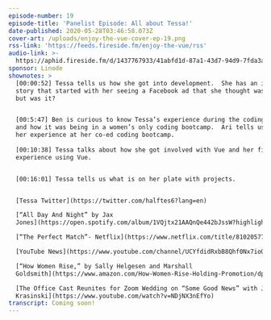 ```yaml
---
episode-number: 19
episode-title: 'Panelist Episode: All about Tessa!'
date-published: 2020-05-28T03:46:58.073Z
cover-art: /uploads/enjoy-the-vue-cover-ep-19.png
rss-link: 'https://feeds.fireside.fm/enjoy-the-vue/rss'
audio-link: >-
  https://aphid.fireside.fm/d/1437767933/41abfd1d-87a1-43d7-94d9-7fda3a5120e1/a1e02547-4305-46d5-bfaa-740ee12b4a60.mp3
sponsor: Linode
shownotes: >
  [00:00:52] Tessa tells us how she got into development.  She has an incredible
  story that started with her seeing a Facebook ad that she thought was a scam,
  but was it?  


  [00:5:47] Ben is curious to know Tessa’s experience during the coding bootcamp
  and how it was being in a women’s only coding bootcamp.  Ari tells us about
  her experience at her co-ed coding bootcamp.
   
  [00:10:38] Tessa talks about how she got involved with Vue and her first
  experience using Vue. 


  [00:16:01] Tessa tells us what is on her plate with projects.


  [Tessa Twitter](https://twitter.com/halftes6?lang=en)

  [“All Day And Night” by Jax
  Jones](https://open.spotify.com/album/1VQjtx21AAQnQe442bJssW?highlight=spotify:track:33CfD8UkDEcSdAP9j4QpUY)

  [“The Perfect Match”- Netflix](https://www.netflix.com/title/81020577)

  [YouTube News](https://www.youtube.com/channel/UCYfdidRxbB8Qhf0Nx7ioOYw)

  [“How Women Rise,” by Sally Helgesen and Marshall
  Goldsmith](https://www.amazon.com/How-Women-Rise-Holding-Promotion/dp/0316440124/ref=tmm_hrd_swatch_0?_encoding=UTF8&qid=1589920989&sr=8-1)

  [The Office Cast Reunites for Zoom Wedding on “Some Good News” with John
  Krasinski](https://www.youtube.com/watch?v=NDjNX3nEfYo)
transcript: Coming soon!
---
```

